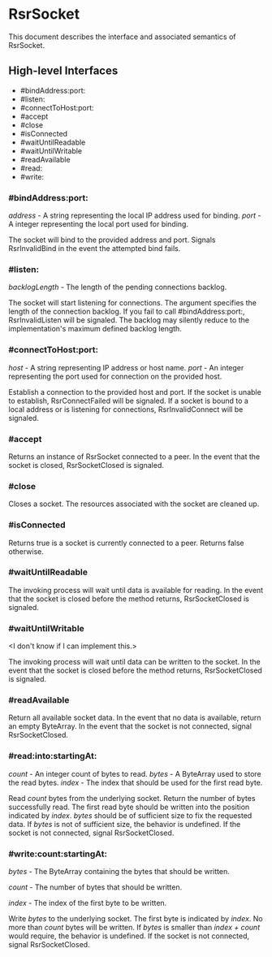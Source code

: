 # RsrSocket

This document describes the interface and associated semantics of RsrSocket.

## High-level Interfaces

* #bindAddress:port:
* #listen:
* #connectToHost:port:
* #accept
* #close
* #isConnected
* #waitUntilReadable
* #waitUntilWritable
* #readAvailable
* #read:
* #write:

### #bindAddress:port:

*address* - A string representing the local IP address used for binding.
*port* - A integer representing the local port used for binding.

The socket will bind to the provided address and port. Signals RsrInvalidBind in the event the attempted bind fails.

### #listen:

*backlogLength* - The length of the pending connections backlog.

The socket will start listening for connections. The argument specifies the length of the connection backlog. If you fail to call #bindAddress:port:, RsrInvalidListen will be signaled. The backlog may silently reduce to the implementation's maximum defined backlog length.

### #connectToHost:port:

*host* - A string representing IP address or host name.
*port* - An integer representing the port used for connection on the provided host.

Establish a connection to the provided host and port. If the socket is unable to establish, RsrConnectFailed will be signaled. If a socket is bound to a local address or is listening for connections, RsrInvalidConnect will be signaled.

### #accept

Returns an instance of RsrSocket connected to a peer. In the event that the socket is closed, RsrSocketClosed is signaled. 

### #close

Closes a socket. The resources associated with the socket are cleaned up.

### #isConnected

Returns true is a socket is currently connected to a peer. Returns false otherwise.

### #waitUntilReadable

The invoking process will wait until data is available for reading. In the event that the socket is closed before the method returns, RsrSocketClosed is signaled.

### #waitUntilWritable

<I don't know if I can implement this.>

The invoking process will wait until data can be written to the socket. In the event that the socket is closed before the method returns, RsrSocketClosed is signaled.

### #readAvailable

Return all available socket data. In the event that no data is available, return an empty ByteArray. In the event that the socket is not connected, signal RsrSocketClosed.

### #read:into:startingAt:

*count* - An integer count of bytes to read.
*bytes* - A ByteArray used to store the read bytes.
*index* - The index that should be used for the first read byte.

Read *count* bytes from the underlying socket. Return the number of bytes successfully read. The first read byte should be written into the position indicated by *index*. *bytes* should be of sufficient size to fix the requested data. If *bytes* is not of sufficient size, the behavior is undefined. If the socket is not connected, signal RsrSocketClosed.

### #write:count:startingAt:

*bytes* - The ByteArray containing the bytes that should be written.

*count* - The number of bytes that should be written.

*index* - The index of the first byte to be written.

Write *bytes* to the underlying socket. The first byte is indicated by *index*. No more than *count* bytes will be written. If *bytes* is smaller than *index + count* would require, the behavior is undefined. If the socket is not connected, signal RsrSocketClosed.
